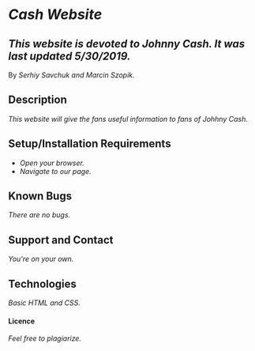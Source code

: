 # _Cash Website_

## _This website is devoted to Johnny Cash. It was last updated 5/30/2019._
By _Serhiy Savchuk and Marcin Szopik._

## Description
_This website will give the fans useful information to fans of Johhny Cash._

## Setup/Installation Requirements
* _Open your browser._
* _Navigate to our page._

## Known Bugs
_There are no bugs._

## Support and Contact
_You're on your own._

## Technologies
_Basic HTML and CSS._

#### Licence
_Feel free to plagiarize._